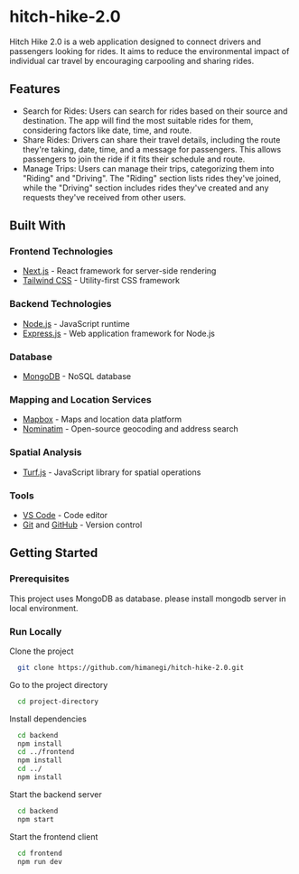 # hitch-hike-2.0

 Hitch Hike 2.0 is a web application designed to connect drivers and passengers looking for rides. It aims to reduce the environmental impact of individual car travel by encouraging carpooling and sharing rides.

## Features

- Search for Rides: Users can search for rides based on their source and destination. The app will find the most suitable rides for them, considering factors like date, time, and route.
- Share Rides: Drivers can share their travel details, including the route they're taking, date, time, and a message for passengers. This allows passengers to join the ride if it fits their schedule and route.
- Manage Trips: Users can manage their trips, categorizing them into "Riding" and "Driving". The "Riding" section lists rides they've joined, while the "Driving" section includes rides they've created and any requests they've received from other users.

## Built With

### Frontend Technologies

- [Next.js](https://nextjs.org/) - React framework for server-side rendering
- [Tailwind CSS](https://tailwindcss.com/) - Utility-first CSS framework

### Backend Technologies

- [Node.js](https://nodejs.org/) - JavaScript runtime
- [Express.js](https://expressjs.com/) - Web application framework for Node.js

### Database

- [MongoDB](https://www.mongodb.com/) - NoSQL database

### Mapping and Location Services

- [Mapbox](https://www.mapbox.com/) - Maps and location data platform
- [Nominatim](https://nominatim.org/) - Open-source geocoding and address search

### Spatial Analysis

- [Turf.js](https://turfjs.org/) - JavaScript library for spatial operations

### Tools

- [VS Code](https://code.visualstudio.com/) - Code editor
- [Git](https://git-scm.com/) and [GitHub](https://github.com/) - Version control

<!-- Getting Started -->
## Getting Started

<!-- Prerequisites -->
### Prerequisites

This project uses MongoDB as database. please install mongodb server in local environment.

<!-- Run Locally -->
### Run Locally

Clone the project

```bash
  git clone https://github.com/himanegi/hitch-hike-2.0.git
```

Go to the project directory

```bash
  cd project-directory
```

Install dependencies

```bash
  cd backend
  npm install
  cd ../frontend
  npm install
  cd ../
  npm install
```

Start the backend server

```bash
  cd backend
  npm start
```

Start the frontend client

```bash
  cd frontend
  npm run dev
```
